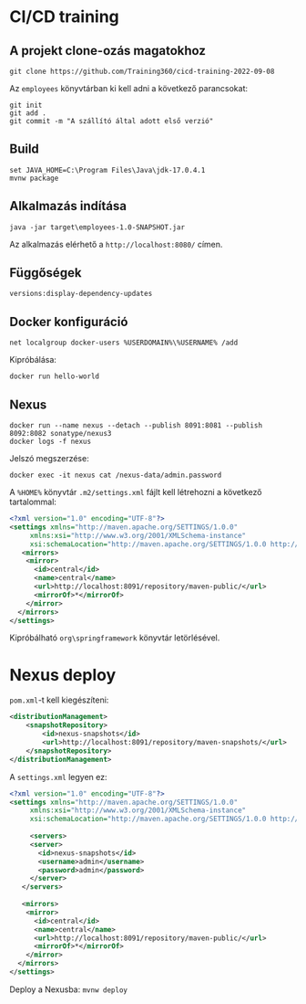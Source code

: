 # CI/CD training

## A projekt clone-ozás magatokhoz

```
git clone https://github.com/Training360/cicd-training-2022-09-08
```

Az `employees` könyvtárban ki kell adni a következő parancsokat:

```
git init
git add .
git commit -m "A szállító által adott első verzió"
```

## Build

```
set JAVA_HOME=C:\Program Files\Java\jdk-17.0.4.1
mvnw package
```

## Alkalmazás indítása

```
java -jar target\employees-1.0-SNAPSHOT.jar
```

Az alkalmazás elérhető a `http://localhost:8080/` címen.

## Függőségek

```
versions:display-dependency-updates 
```

## Docker konfiguráció

```
net localgroup docker-users %USERDOMAIN%\%USERNAME% /add
```

Kipróbálása:

```
docker run hello-world
```

## Nexus

```
docker run --name nexus --detach --publish 8091:8081 --publish 8092:8082 sonatype/nexus3
docker logs -f nexus
```

Jelszó megszerzése:

```
docker exec -it nexus cat /nexus-data/admin.password
```

A `%HOME%` könyvtár `.m2/settings.xml` fájlt kell létrehozni a következő
tartalommal:

```xml
<?xml version="1.0" encoding="UTF-8"?>
<settings xmlns="http://maven.apache.org/SETTINGS/1.0.0"
     xmlns:xsi="http://www.w3.org/2001/XMLSchema-instance"
     xsi:schemaLocation="http://maven.apache.org/SETTINGS/1.0.0 http://maven.apache.org/xsd/settings-1.0.0.xsd">
   <mirrors>
    <mirror>
      <id>central</id>
      <name>central</name>
      <url>http://localhost:8091/repository/maven-public/</url>
      <mirrorOf>*</mirrorOf>
    </mirror>
  </mirrors>
</settings>
```

Kipróbálható `org\springframework` könyvtár letörlésével.

# Nexus deploy

`pom.xml`-t kell kiegészíteni:


```xml
<distributionManagement>
    <snapshotRepository>
        <id>nexus-snapshots</id>
        <url>http://localhost:8091/repository/maven-snapshots/</url>
    </snapshotRepository>
</distributionManagement>
```

A `settings.xml` legyen ez:

```xml
<?xml version="1.0" encoding="UTF-8"?>
<settings xmlns="http://maven.apache.org/SETTINGS/1.0.0"
     xmlns:xsi="http://www.w3.org/2001/XMLSchema-instance"
     xsi:schemaLocation="http://maven.apache.org/SETTINGS/1.0.0 http://maven.apache.org/xsd/settings-1.0.0.xsd">
	 
	 <servers>
     <server>
       <id>nexus-snapshots</id>
       <username>admin</username>
       <password>admin</password>
     </server>
   </servers>
	 
   <mirrors>
    <mirror>
      <id>central</id>
      <name>central</name>
      <url>http://localhost:8091/repository/maven-public/</url>
      <mirrorOf>*</mirrorOf>
    </mirror>
  </mirrors>
</settings>
```

Deploy a Nexusba: `mvnw deploy`